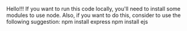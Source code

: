 Hello!!!
If you want to run this code locally, you'll need to install some modules to use node.
Also, if you want to do this, consider to use the following suggestion:
npm install express
npm install ejs
